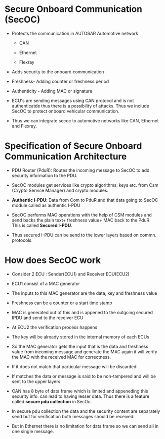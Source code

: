# Secure Onboard Communication (SecOC)

- Protects the communication in AUTOSAR Automotive network
  - CAN

  - Ethernet

  - Flexray

- Adds security to the onboard communication

- Freshness- Adding counter or freshness period

- Authenticity - Adding MAC or signature

- ECU's are sending messages using CAN protocol and is not authenticatde thus there is a 
  possibility of attacks. Thus we include SecOC to protect onboard vehicular communication.

- Thus we can integrate secoc to automotive networks like CAN, Ethernet and Flexray.

# Specification of Secure Onboard Communication Architecture

- PDU Router (PduR): Routes the incoming message to SecOC to add security information to the 
  PDU.

- SecOC modules get services like crypto algorithms, keys etc. from Csm (Crypto Service 
  Manager) and crypto modules.
  

- **Authentic I-PDU**: Data from Com to PduR and that data going to SecOC module called as 
  authentic I-PDU

- SecOC performs MAC operations with the help of CSM modules and send backs the plain text+ 
  freshness value+ MAC back to the PduR. This is called **Secured I-PDU**.

- Thus secured I-PDU can be send to the lower layers based on commn. protocols.

# How does SecOC work

- Consider 2 ECU : Sender(ECU1) and Receiver ECU(ECU2)

- ECU1 consist of a MAC generator 

- The inputs to this MAC generator are the data, key and freshness value

- Freshness can be a counter or a start time stamp 

- MAC is generated out of this and is appened to the outgoing secured IPDU and send to the 
  receiver ECU

- At ECU2 the verification process happens

- The key will be already stored in the internal memory of each ECUs

- So the MAC generator gets the input that is the data and freshness value from incoming 
  message and generate the MAC again it will verify the MAC with the received MAC for 
  correctness.

- If it does not match that particular message will be discarded

- If matches the data or message is said to be non-tampered and will be sent to the upper 
  layers.

- CAN has 8 byte of data frame which is limited and appeneding this security info. can lead to 
  having lesser data. Thus there is a feature called **secure pdu collection** in SecOc.

- In secure pdu collection the data and the security content are separately send but for 
  verification both messages should be received. 

- But in Ethernet there is no limitation for data frame so we can send all in one single 
  message.
 

  
